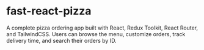 # fast-react-pizza
A complete pizza ordering app built with React, Redux Toolkit, React Router, and TailwindCSS. Users can browse the menu, customize orders, track delivery time, and search their orders by ID.
